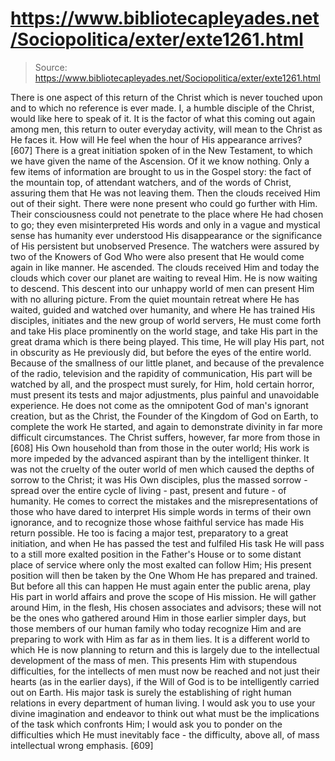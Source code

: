 # https://www.bibliotecapleyades.net/Sociopolitica/exter/exte1261.html

> Source: https://www.bibliotecapleyades.net/Sociopolitica/exter/exte1261.html

There is one aspect of this return of the Christ which is never touched upon and to which no reference is ever made. I, a humble disciple of the Christ, would like here to speak of it. It is the factor of what this coming out again among men, this return to outer everyday activity, will mean to the Christ as He faces it. How will He feel when the hour of His appearance arrives? [607]
There is a great initiation spoken of in the New Testament, to which we have given the name of the Ascension. Of it we know nothing. Only a few items of information are brought to us in the Gospel story: the fact of the mountain top, of attendant watchers, and of the words of Christ, assuring them that He was not leaving them. Then the clouds received Him out of their sight. There were none present who could go further with Him. Their consciousness could not penetrate to the place where He had chosen to go; they even misinterpreted His words and only in a vague and mystical sense has humanity ever understood His disappearance or the significance of His persistent but unobserved Presence. The watchers were assured by two of the Knowers of God Who were also present that He would come again in like manner. He ascended. The clouds received Him and today the clouds which cover our planet are waiting to reveal Him.
He is now waiting to descend. This descent into our unhappy world of men can present Him with no alluring picture. From the quiet mountain retreat where He has waited, guided and watched over humanity, and where He has trained His disciples, initiates and the new group of world servers, He must come forth and take His place prominently on the world stage, and take His part in the great drama which is there being played. This time, He will play His part, not in obscurity as He previously did, but before the eyes of the entire world. Because of the smallness of our little planet, and because of the prevalence of the radio, television and the rapidity of communication, His part will be watched by all, and the prospect must surely, for Him, hold certain horror, must present its tests and major adjustments, plus painful and unavoidable experience. He does not come as the omnipotent God of man's ignorant creation, but as the Christ, the Founder of the Kingdom of God on Earth, to complete the work He started, and again to demonstrate divinity in far more difficult circumstances.
The Christ suffers, however, far more from those in [608] His Own household than from those in the outer world; His work is more impeded by the advanced aspirant than by the intelligent thinker. It was not the cruelty of the outer world of men which caused the depths of sorrow to the Christ; it was His Own disciples, plus the massed sorrow - spread over the entire cycle of living - past, present and future - of humanity.
He comes to correct the mistakes and the misrepresentations of those who have dared to interpret His simple words in terms of their own ignorance, and to recognize those whose faithful service has made His return possible. He too is facing a major test, preparatory to a great initiation, and when He has passed the test and fulfiled His task He will pass to a still more exalted position in the Father's House or to some distant place of service where only the most exalted can follow Him; His present position will then be taken by the One Whom He has prepared and trained.
But before all this can happen He must again enter the public arena, play His part in world affairs and prove the scope of His mission. He will gather around Him, in the flesh, His chosen associates and advisors; these will not be the ones who gathered around Him in those earlier simpler days, but those members of our human family who today recognize Him and are preparing to work with Him as far as in them lies. It is a different world to which He is now planning to return and this is largely due to the intellectual development of the mass of men. This presents Him with stupendous difficulties, for the intellects of men must now be reached and not just their hearts (as in the earlier days), if the Will of God is to be intelligently carried out on Earth. His major task is surely the establishing of right human relations in every department of human living. I would ask you to use your divine imagination and endeavor to think out what must be the implications of the task which confronts Him; I would ask you to ponder on the difficulties which He must inevitably face - the difficulty, above all, of mass intellectual wrong emphasis. [609]
